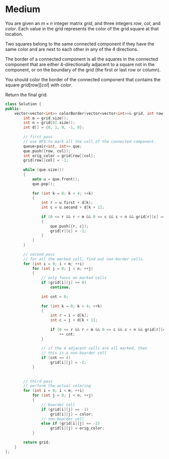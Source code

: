 # Medium

You are given an $m \times n$ integer matrix $grid$, and three integers $row$, $col$, and $color$. Each value in the grid represents the color of the grid square at that location.

Two squares belong to the same connected component if they have the same color and are next to each other in any of the 4 directions.

The border of a connected component is all the squares in the connected component that are either 4-directionally adjacent to a square not in the component, or on the boundary of the grid (the first or last row or column).

You should color the border of the connected component that contains the square $grid[row][col]$ with $color$.

Return the final grid.

```cpp
class Solution {
public:
    vector<vector<int>> colorBorder(vector<vector<int>>& grid, int row, int col, int color) {
        int m = grid.size();
        int n = grid[0].size();
        int d[] = {0, 1, 0, -1, 0};
        
        // first pass
        // use BFS to mark all the cell of the connected component.
        queue<pair<int, int>> que;
        que.push({row, col});
        int orig_color = grid[row][col];
        grid[row][col] = -1;
        
        while (que.size())
        {
            auto u = que.front();
            que.pop();
            
            for (int k = 0; k < 4; ++k)
            {
                int r = u.first + d[k];
                int c = u.second + d[k + 1];
                
                if (0 <= r && r < m && 0 <= c && c < n && grid[r][c] == orig_color)
                {
                    que.push({r, c});
                    grid[r][c] = -1;
                }
            }
        }
        
        // second pass
        // for all the marked cell, find out non-border cells.
        for (int i = 0; i < m; ++i)
            for (int j = 0; j < n; ++j)
            {
                // only focus on marked cells
                if (grid[i][j] >= 0)
                    continue;
                
                int cnt = 0;
                
                for (int k = 0; k < 4; ++k)
                {
                    int r = i + d[k];
                    int c = j + d[k + 1];
                    
                    if (0 <= r && r < m && 0 <= c && c < n && grid[r][c] < 0)
                        ++ cnt;
                }
                
                // if the 4 adjacent cells are all marked, then
                // this is a non-boarder cell
                if (cnt == 4)
                    grid[i][j] = -2;
            }
        
        
        // third pass
        // perform the actual coloring
        for (int i = 0; i < m; ++i)
            for (int j = 0; j < n; ++j)
            {
                // boarder cell 
                if (grid[i][j] == -1)
                    grid[i][j] = color;
                // non-boarder cell
                else if (grid[i][j] == -2)
                    grid[i][j] = orig_color;
            }
        
        return grid;
    }
};
```
